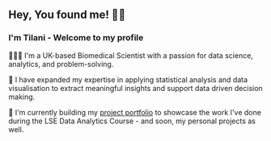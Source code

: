 ## Hey, You found me! 👐🏾
### I'm Tilani - Welcome to my profile 


👩🏽‍🔬 I'm a UK-based Biomedical Scientist with a passion for data science, analytics, and problem-solving. 

🧭 I have expanded my expertise in applying statistical analysis and data visualisation to extract meaningful insights and support data driven decision making.

🌱 I'm currently building my [project portfolio](https://github.com/TilaniDW/Portfolio) to showcase the work I've done during the LSE Data Analytics Course  - and soon, my personal projects as well.

